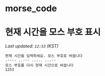 # morse_code
# 현재 시간을 모스 부호 표시
<!-- MORSE_TIME_START -->
_Last updated: `12:53` (KST)_

```
현재 시간을 입력하세요. 모스 부호로 바꿉니다
.---- ..--- ..... ...--
모스 부호를 다시 현재 시간으로 바꿉니다
1253
```
<!-- MORSE_TIME_END -->
